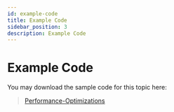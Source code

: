 ```yaml
---
id: example-code
title: Example Code
sidebar_position: 3
description: Example Code
---
```


# Example Code

You may download the sample code for this topic here:

> [Performance-Optimizations](https://github.com/WPAS-Examples/Performance-Optimizations)
